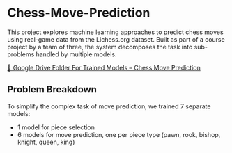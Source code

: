 # Chess-Move-Prediction
This project explores machine learning approaches to predict chess moves using real-game data from the Lichess.org dataset. Built as part of a course project by a team of three, the system decomposes the task into sub-problems handled by multiple models.

[📂 Google Drive Folder For Trained Models – Chess Move Prediction](https://drive.google.com/drive/folders/1t-ZT9Jphrww-Frsb64DbmSsPauIV10YT)

## Problem Breakdown
To simplify the complex task of move prediction, we trained 7 separate models:
- 1 model for piece selection
- 6 models for move prediction, one per piece type (pawn, rook, bishop, knight, queen, king)
